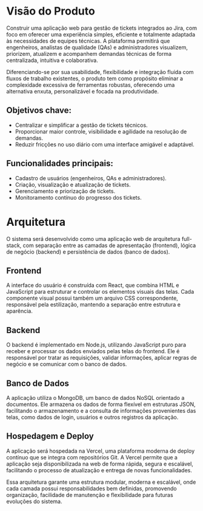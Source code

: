 # Visão do Produto

Construir uma aplicação web para gestão de tickets integrados ao Jira, com foco em oferecer uma experiência simples, eficiente e totalmente adaptada às necessidades de equipes técnicas. A plataforma permitirá que engenheiros, analistas de qualidade (QAs) e administradores visualizem, priorizem, atualizem e acompanhem demandas técnicas de forma centralizada, intuitiva e colaborativa.

Diferenciando-se por sua usabilidade, flexibilidade e integração fluida com fluxos de trabalho existentes, o produto tem como propósito eliminar a complexidade excessiva de ferramentas robustas, oferecendo uma alternativa enxuta, personalizável e focada na produtividade.

## Objetivos chave:
- Centralizar e simplificar a gestão de tickets técnicos.
- Proporcionar maior controle, visibilidade e agilidade na resolução de demandas.
- Reduzir fricções no uso diário com uma interface amigável e adaptável.

## Funcionalidades principais:
- Cadastro de usuários (engenheiros, QAs e administradores).
- Criação, visualização e atualização de tickets.
- Gerenciamento e priorização de tickets.
- Monitoramento contínuo do progresso dos tickets.

# Arquitetura

O sistema será desenvolvido como uma aplicação web de arquitetura full-stack, com separação entre as camadas de apresentação (frontend), lógica de negócio (backend) e persistência de dados (banco de dados).

## Frontend

A interface do usuário é construída com React, que combina HTML e JavaScript para estruturar e controlar os elementos visuais das telas. Cada componente visual possui também um arquivo CSS correspondente, responsável pela estilização, mantendo a separação entre estrutura e aparência.

## Backend

O backend é implementado em Node.js, utilizando JavaScript puro para receber e processar os dados enviados pelas telas do frontend. Ele é responsável por tratar as requisições, validar informações, aplicar regras de negócio e se comunicar com o banco de dados.

## Banco de Dados

A aplicação utiliza o MongoDB, um banco de dados NoSQL orientado a documentos. Ele armazena os dados de forma flexível em estruturas JSON, facilitando o armazenamento e a consulta de informações provenientes das telas, como dados de login, usuários e outros registros da aplicação.

## Hospedagem e Deploy

A aplicação será hospedada na Vercel, uma plataforma moderna de deploy contínuo que se integra com repositórios Git. A Vercel permite que a aplicação seja disponibilizada na web de forma rápida, segura e escalável, facilitando o processo de atualização e entrega de novas funcionalidades.

Essa arquitetura garante uma estrutura modular, moderna e escalável, onde cada camada possui responsabilidades bem definidas, promovendo organização, facilidade de manutenção e flexibilidade para futuras evoluções do sistema.
